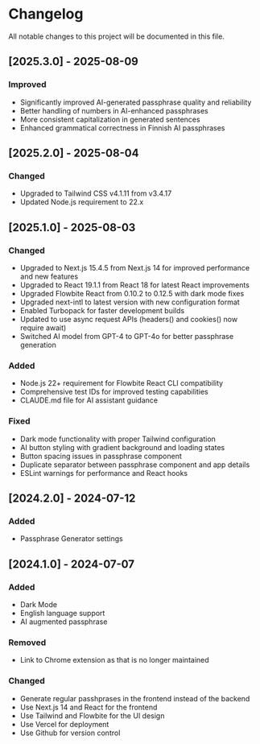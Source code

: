 # Changelog

All notable changes to this project will be documented in this file.

## [2025.3.0] - 2025-08-09

### Improved

- Significantly improved AI-generated passphrase quality and reliability
- Better handling of numbers in AI-enhanced passphrases
- More consistent capitalization in generated sentences
- Enhanced grammatical correctness in Finnish AI passphrases

## [2025.2.0] - 2025-08-04

### Changed

- Upgraded to Tailwind CSS v4.1.11 from v3.4.17
- Updated Node.js requirement to 22.x

## [2025.1.0] - 2025-08-03

### Changed

- Upgraded to Next.js 15.4.5 from Next.js 14 for improved performance and new features
- Upgraded to React 19.1.1 from React 18 for latest React improvements
- Upgraded Flowbite React from 0.10.2 to 0.12.5 with dark mode fixes
- Upgraded next-intl to latest version with new configuration format
- Enabled Turbopack for faster development builds
- Updated to use async request APIs (headers() and cookies() now require await)
- Switched AI model from GPT-4 to GPT-4o for better passphrase generation

### Added

- Node.js 22+ requirement for Flowbite React CLI compatibility
- Comprehensive test IDs for improved testing capabilities
- CLAUDE.md file for AI assistant guidance

### Fixed

- Dark mode functionality with proper Tailwind configuration
- AI button styling with gradient background and loading states
- Button spacing issues in passphrase component
- Duplicate separator between passphrase component and app details
- ESLint warnings for performance and React hooks

## [2024.2.0] - 2024-07-12

### Added

- Passphrase Generator settings

## [2024.1.0] - 2024-07-07

### Added

- Dark Mode
- English language support
- AI augmented passphrase

### Removed

- Link to Chrome extension as that is no longer maintained

### Changed

- Generate regular passhprases in the frontend instead of the backend
- Use Next.js 14 and React for the frontend
- Use Tailwind and Flowbite for the UI design
- Use Vercel for deployment
- Use Github for version control
